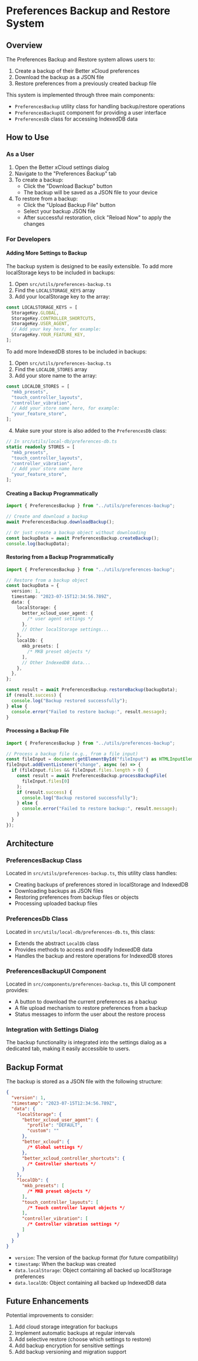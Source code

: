 # Preferences Backup and Restore System

## Overview

The Preferences Backup and Restore system allows users to:

1. Create a backup of their Better xCloud preferences
2. Download the backup as a JSON file
3. Restore preferences from a previously created backup file

This system is implemented through three main components:

- `PreferencesBackup` utility class for handling backup/restore operations
- `PreferencesBackupUI` component for providing a user interface
- `PreferencesDb` class for accessing IndexedDB data

## How to Use

### As a User

1. Open the Better xCloud settings dialog
2. Navigate to the "Preferences Backup" tab
3. To create a backup:
   - Click the "Download Backup" button
   - The backup will be saved as a JSON file to your device
4. To restore from a backup:
   - Click the "Upload Backup File" button
   - Select your backup JSON file
   - After successful restoration, click "Reload Now" to apply the changes

### For Developers

#### Adding More Settings to Backup

The backup system is designed to be easily extensible. To add more localStorage keys to be included in backups:

1. Open `src/utils/preferences-backup.ts`
2. Find the `LOCALSTORAGE_KEYS` array
3. Add your localStorage key to the array:

```typescript
const LOCALSTORAGE_KEYS = [
  StorageKey.GLOBAL,
  StorageKey.CONTROLLER_SHORTCUTS,
  StorageKey.USER_AGENT,
  // Add your key here, for example:
  StorageKey.YOUR_FEATURE_KEY,
];
```

To add more IndexedDB stores to be included in backups:

1. Open `src/utils/preferences-backup.ts`
2. Find the `LOCALDB_STORES` array
3. Add your store name to the array:

```typescript
const LOCALDB_STORES = [
  "mkb_presets",
  "touch_controller_layouts",
  "controller_vibration",
  // Add your store name here, for example:
  "your_feature_store",
];
```

4. Make sure your store is also added to the `PreferencesDb` class:

```typescript
// In src/utils/local-db/preferences-db.ts
static readonly STORES = [
  "mkb_presets",
  "touch_controller_layouts",
  "controller_vibration",
  // Add your store name here
  "your_feature_store",
];
```

#### Creating a Backup Programmatically

```typescript
import { PreferencesBackup } from "../utils/preferences-backup";

// Create and download a backup
await PreferencesBackup.downloadBackup();

// Or just create a backup object without downloading
const backupData = await PreferencesBackup.createBackup();
console.log(backupData);
```

#### Restoring from a Backup Programmatically

```typescript
import { PreferencesBackup } from "../utils/preferences-backup";

// Restore from a backup object
const backupData = {
  version: 1,
  timestamp: "2023-07-15T12:34:56.789Z",
  data: {
    localStorage: {
      better_xcloud_user_agent: {
        /* user agent settings */
      },
      // Other localStorage settings...
    },
    localDb: {
      mkb_presets: [
        /* MKB preset objects */
      ],
      // Other IndexedDB data...
    },
  },
};

const result = await PreferencesBackup.restoreBackup(backupData);
if (result.success) {
  console.log("Backup restored successfully");
} else {
  console.error("Failed to restore backup:", result.message);
}
```

#### Processing a Backup File

```typescript
import { PreferencesBackup } from "../utils/preferences-backup";

// Process a backup file (e.g., from a file input)
const fileInput = document.getElementById("fileInput") as HTMLInputElement;
fileInput.addEventListener("change", async (e) => {
  if (fileInput.files && fileInput.files.length > 0) {
    const result = await PreferencesBackup.processBackupFile(
      fileInput.files[0]
    );
    if (result.success) {
      console.log("Backup restored successfully");
    } else {
      console.error("Failed to restore backup:", result.message);
    }
  }
});
```

## Architecture

### PreferencesBackup Class

Located in `src/utils/preferences-backup.ts`, this utility class handles:

- Creating backups of preferences stored in localStorage and IndexedDB
- Downloading backups as JSON files
- Restoring preferences from backup files or objects
- Processing uploaded backup files

### PreferencesDb Class

Located in `src/utils/local-db/preferences-db.ts`, this class:

- Extends the abstract `LocalDb` class
- Provides methods to access and modify IndexedDB data
- Handles the backup and restore operations for IndexedDB stores

### PreferencesBackupUI Component

Located in `src/components/preferences-backup.ts`, this UI component provides:

- A button to download the current preferences as a backup
- A file upload mechanism to restore preferences from a backup
- Status messages to inform the user about the restore process

### Integration with Settings Dialog

The backup functionality is integrated into the settings dialog as a dedicated tab, making it easily accessible to users.

## Backup Format

The backup is stored as a JSON file with the following structure:

```json
{
  "version": 1,
  "timestamp": "2023-07-15T12:34:56.789Z",
  "data": {
    "localStorage": {
      "better_xcloud_user_agent": {
        "profile": "DEFAULT",
        "custom": ""
      },
      "better_xcloud": {
        /* Global settings */
      },
      "better_xcloud_controller_shortcuts": {
        /* Controller shortcuts */
      }
    },
    "localDb": {
      "mkb_presets": [
        /* MKB preset objects */
      ],
      "touch_controller_layouts": [
        /* Touch controller layout objects */
      ],
      "controller_vibration": [
        /* Controller vibration settings */
      ]
    }
  }
}
```

- `version`: The version of the backup format (for future compatibility)
- `timestamp`: When the backup was created
- `data.localStorage`: Object containing all backed up localStorage preferences
- `data.localDb`: Object containing all backed up IndexedDB data

## Future Enhancements

Potential improvements to consider:

1. Add cloud storage integration for backups
2. Implement automatic backups at regular intervals
3. Add selective restore (choose which settings to restore)
4. Add backup encryption for sensitive settings
5. Add backup versioning and migration support
